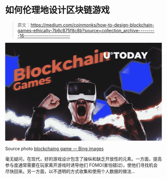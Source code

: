 # 如何伦理地设计区块链游戏

> 原文：<https://medium.com/coinmonks/how-to-design-blockchain-games-ethically-7b6c875f8c8b?source=collection_archive---------16----------------------->

![](img/bb16d448533be67f7aa2ff81b7155522.png)

Source photo [blockchaing game — Bing images](https://www.bing.com/images/search?view=detailV2&ccid=bqxcRKNZ&id=5CA717FF21784FA36B8F5176144859A459AA3678&thid=OIP.bqxcRKNZpvDeXFtsHecZFAHaEo&mediaurl=https%3a%2f%2fu.today%2fsites%2fdefault%2ffiles%2fstyles%2f1200x%2fpublic%2f2019-06%2fBlockchain_Games.jpg&cdnurl=https%3a%2f%2fth.bing.com%2fth%2fid%2fR.6eac5c44a359a6f0de5c5b6c1de71914%3frik%3deDaqWaRZSBR2UQ%26pid%3dImgRaw%26r%3d0&exph=750&expw=1200&q=blockchaing+game&simid=608003675293419775&FORM=IRPRST&ck=F1010D05CCEC406B41FB7BD422DDE61B&selectedIndex=4&ajaxhist=0&ajaxserp=0)

毫无疑问，在现代，好的游戏设计包含了操纵和缺乏开放性的元素。一方面，提高参与度通常需要在玩家离开游戏时诱导他们 FOMO(害怕错过)，使他们寻找机会尽快回来。另一方面，以不透明的方式收集和使用个人数据的做法…